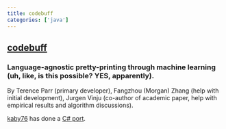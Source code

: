 ```yaml
---
title: codebuff
categories: ['java']
---
```

## [codebuff](https://github.com/antlr/codebuff)

### Language-agnostic pretty-printing through machine learning (uh, like, is this possible? YES, apparently).


By Terence Parr (primary developer), Fangzhou (Morgan) Zhang (help with initial development), Jurgen Vinju (co-author of academic paper, help with empirical results and algorithm discussions).

[kaby76](https://github.com/kaby76) has done a [C# port](https://github.com/kaby76/cs-codebuff).
